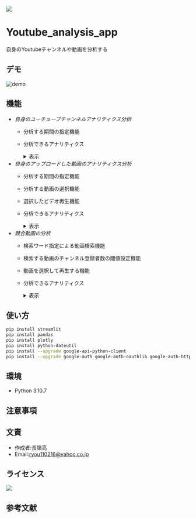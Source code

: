 ![](https://img.shields.io/github/repo-size/RYOUNAGAMINE/Youtube_analysis_app)
# Youtube_analysis_app
自身のYoutubeチャンネルや動画を分析する

## デモ
![demo](https://user-images.githubusercontent.com/103870534/220037587-5e03ae9a-5da3-4e12-85c0-bda259783ea1.gif)
## 機能
- *自身のユーチューブチャンネルアナリティクス分析*
    - 分析する期間の指定機能
    - 分析できるアナリティクス
        <details>
        <summary>表示</summary>

        - 基本的なアナリティクス
            - 視聴回数
            - 視聴回数
            - 視聴時間
            - 高評価
            - 低評価
            - コメント
            - 共有回数
            - 登録回数
        - 日ごとの時系列アナリティクス(折れ線グラフグラフ)
            - 視聴回数
            - 視聴時間
            - 登録者数
        - 性別年齢別のアナリティクス(円グラフ)
        - 再生場所の詳細アナリティクス
        - 国別のアナリティクス
        - 再生デバイスごとのアナリティクス
        - 検索ワード別の再生回数
        </details>
- *自身のアップロードした動画のアナリティクス分析*
    - 分析する期間の指定機能
    - 分析する動画の選択機能
    - 選択したビデオ再生機能
    - 分析できるアナリティクス
        <details>
        <summary>表示</summary>

        - 基本的なアナリティクス
            - 視聴回数
            - 視聴回数
            - 視聴時間
            - 高評価
            - 低評価
            - コメント
            - 共有回数
            - 登録回数
        - 日ごとの時系列アナリティクス(折れ線グラフグラフ)
            - 視聴回数
            - 視聴時間
            - 登録者数
        - 視聴維持率(折れ線グラフ)
        - 性別年齢別のアナリティクス(円グラフ)
        - 再生場所の詳細アナリティクス
        - 検索ワード別の再生回数
        </details>
- *競合動画の分析*
    - 検索ワード指定による動画検索機能
    - 検索する動画のチャンネル登録者数の閾値設定機能
    - 動画を選択して再生する機能
    - 分析できるアナリティクス
        <details>
        <summary>表示</summary>

        - アップロード日
        - 視聴回数
        - 高評価
        - コメント数
        - チャンネル名
        - チャンネル登録者数
        </details>
## 使い方

```bash
pip install streamlit
pip install pandas
pip install plotly
pip install python-dateutil
pip install --upgrade google-api-python-client
pip install --upgrade google-auth google-auth-oauthlib google-auth-httplib2
```
## 環境
- Python 3.10.7
## 注意事項

## 文責
- 作成者:長嶺亮
- Email:ryou110216@yahoo.co.jp
## ライセンス
![](https://img.shields.io/github/license/RYOUNAGAMINE/Youtube_analysis_app)
## 参考文献


